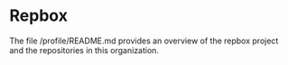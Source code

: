 # Repbox

The file /profile/README.md provides an overview of the repbox project and the repositories in this organization.



